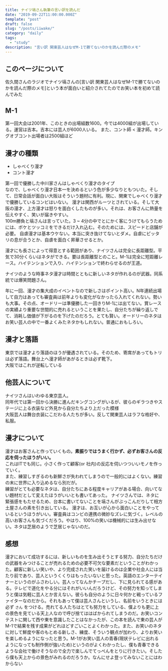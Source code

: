 ```yaml
---
title: ナイツ塙さん執筆の言い訳を読んだ
date: "2019-09-22T11:00:00.000Z"
template: "post"
draft: false
slug: "/posts/iiwake/"
category: "daily"
tags:
  - "study"
description: "言い訳 関東芸人はなぜM-1で勝てないのかを読んだ際のメモ"
---
```


## このページについて

佐久間さんのラジオでナイツ塙さんの[言い訳 関東芸人はなぜM-1で勝てないのかを読んだ際のメモ]という本が面白いと紹介されてたのでお笑い本を初めて読んでみた


## M-1

第一回大会は2001年、このときの出場組数1600。今では4000組が出場している。運営は吉本。吉本には芸人が6000人いる。
また、コント師 < 漫才師。キングオブコント出場者は2500組ほど

## 漫才の種類

- しゃべくり漫才
- コント漫才

第一回で優勝した中川家さんはしゃべくり漫才のタイプ  
なので、しゃべくり漫才日本一を決めるという色が多少なりともついた。そして、日常会話が面白い大阪はそういう題材に有利。現に、関東でしゃべくり漫才で優勝しているコンビはいない。
漫才は関西がルーツとされている。そして大阪の漫才、上方漫才は怒りを面白くしたものが多い。それは、お客さんに熱量を伝えやすく、笑いが届きやすい。  
100m勝負と塙さんは言っていた。3 ~ 4分の中でとにかく客にうけてもらうためには、ボケとツッコミをできるだけ入れ込む。そのためには、スピードと店舗が必要。
自虐漫才は基本ウケない。本当に突き抜けてないとダメ。自虐にピッタリの息が合うとか、自虐を面白く昇華させるとか。

漫才にも長さによって得意とする範囲があり、ナイツさんは完全に長距離型。平気で30分くらいはネタができる。要は長距離型とのこと。M-1は完全に短距離レース。ハイテンションで入り、ハイテンションで終わらせるのが王道。

ナイツのような時事ネタ漫才は時間とともに新しいネタが作れるのが武器。同系統では爆笑問題さん。  

年に一回、漫才の集大成のイベントなので新しさはポイント高い。N年連続出場して自力はあっても審査員は前年よりも変化がなかったら入れてくれない。勢いも大事。その点、オードリーは準優勝した一回きりM-1には出てない。賞レースの実績より重要な世間的に売れるということを果たし、自分たちが繰り返しでて、消耗し価値が下がるのを下げたのだろう。とても賢い。オードリーのネタはお笑い芸人の中で一番よくみたネタかもしれない。普通におもしろい。

## 漫才と落語

東京では漫才より落語のほうが優遇されている。そのため、寄席があってもトリは必ず落語。舞台上へ漫才師があがるときは必ず靴下。  
大阪ではこれが逆転している

## 他芸人について

ナイツさんはいわゆる東京芸人。  
同年代では第一回から決勝に進んだキングコングがいるが、彼らのギラつきやステージに上る衣装など外見から自分たちより上だった模様  
大阪芸人は舞台衣装にこだわる人たちが多い。反して関東芸人はラフな格好や、私服。

## 漫才について

漫才はお客さんと作っていくもの。**素振りではうまく行かず、必ずお客さんの反応を伺ったほうがいい。**  
これはITでも同じ。小さく作って顧客(or 社内)の反応を伺いつついいモノを作っていく。  
また、練習しすぎるのも新鮮さが失われてしまうので一般的にはよくない。練習の末に世界に入り込めるなら別だが。  
練習がとても必要なネタは、自分たちにある程度キャリアがある場合、向いてない題材だとして変えたほうがいいとも書いてあった。
ナイツさんでは、ネタに緊張感をもたせるため、台本に書いてないことを塙さんがぶっこんだりして相方土屋さんの素を引き出している。
漫才は、お互いが心から面白いことをやっているというほうがいい。審査員はコンビの連携の微妙なズレに気づく。レベルの高いお客さんも気づくだろう。やはり、100%の笑いは機械的には生み出せない。ネタは芝居のようで芝居じゃないのだ。

## 感想

漫才において成功するには、新しいものを生み出そうとする努力、自分たちだけの武器をみつけることが売れるための必要不可欠な要素だということがわかった。顧客に新しい笑いや、より完成された笑いを届けるのは企業や社会人には当たり前であり、芸人というくくりはもったいないと思った。英語のエンターテイナーというのがふさわしい。芸人ってなんかチープだし、下に見られてる感がある。テレビで道化をやる分にはそれがいいんだろうけど、その努力を知ってしまうと僕は気軽に芸人とか言えない。彼らも自分のように日々何かと戦っているファイターなのだから。それもあって僕は芸人さんというし、名前をいうときには必ず `さん` をつける。売れてる人たちはとても努力をしている、僕よりも更に上の景色を見ている天上人なので呼び捨てははばかられてしまうのだ。お笑いコンテストに関して西や東を意識したことはなかったが、この本を読んで東の芸人がM-1で結果を残す成果がどれほどすごいことよくわかった。また、お笑いのネタに対して鮮度や客のもとめる新しさ、練度、そういう観点が加わり、よりお笑いを楽しめるようになったと思う。M-1がお笑い芸人の青春(現状テレビに出れるようになっても制作側が強いため)というのがよくわかったし、僕も青春できるような会社で働けそうなので全力で楽しんでてっぺんをとりに行きたい。そしたら僕も天上からの景色がみれるのだろうか。なんにせよ登ってみないことにはわからない